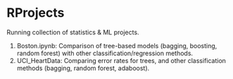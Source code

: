 # RProjects
Running collection of statistics & ML projects.
1. Boston.ipynb: Comparison of tree-based models (bagging, boosting, random forest) with other classification/regression methods.
2. UCI_HeartData: Comparing error rates for trees, and other classification methods (bagging, random forest, adaboost).
